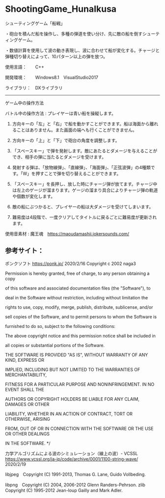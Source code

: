 # ShootingGame_HunaIkusa

シューティングゲーム「船戦」


・砲台を積んだ船を操作し、多種の弾道を使い分け、先に敵の船を倒すシューティングゲーム。

・数値計算を使用して波の動き表現し、波に合わせて船が変化する。チャージと弾種切り替えによって、10パターン以上の弾を放つ。　

使用言語：　　C++

開発環境：　　Windows8.1　VisualStudio2017

ライブラリ：　DXライブラリ

------
ゲーム中の操作方法

バトル中の操作方法 :
プレイヤーは青い船を操縦します。
1. 方向キーの「左」と「右」で船を動かすことができます。船は海面から離れることはありません。また画面の端へも行くことができません。

2. 方向キーの「上」と「下」で砲台の角度を調整します。

3. 「スペースキー」で弾を発射します。敵にあたるとダメージを与えることができ、相手の弾に当たるとダメージを受けます。

4. 発射する弾は、「放物線弾」、「直線弾」、「海面弾」、「正弦波弾」の4種類です。「W」を押すことで弾を切り替えることができます。

5. 「スペースキー」を長押し、放した時にチャージ弾が放てます。チャージ中は左上のゲージが溜まります。ゲージの溜まり具合によりチャージ弾の軌道や個数が変化します。

6. 敵の船にぶつかると、プレイヤーの船は大ダメージを受けてしまいます。

7. 難易度は4段階で、一度クリアしてタイトルに戻るごとに難易度が更新されます。



使用音素材 : 
魔王魂　https://maoudamashii.jokersounds.com/






参考サイト：
--------------
ポンクソフト   https://ponk.jp/  2020/2/16
Copyright c 2002 naga3

Permission is hereby granted, free of charge, to any person obtaining a copy 

of this software and associated documentation files (the "Software"), to 

deal in the Software without restriction, including without limitation the 

rights to use, copy, modify, merge, publish, distribute, sublicense, and/or 

sell copies of the Software, and to permit persons to whom the Software is 

furnished to do so, subject to the following conditions:

The above copyright notice and this permission notice shall be included in 

all copies or substantial portions of the Software.

THE SOFTWARE IS PROVIDED "AS IS", WITHOUT WARRANTY OF ANY KIND, EXPRESS OR 

IMPLIED, INCLUDING BUT NOT LIMITED TO THE WARRANTIES OF MERCHANTABILITY, 

FITNESS FOR A PARTICULAR PURPOSE AND NONINFRINGEMENT. IN NO EVENT SHALL THE 

AUTHORS OR COPYRIGHT HOLDERS BE LIABLE FOR ANY CLAIM, DAMAGES OR OTHER 

LIABILITY, WHETHER IN AN ACTION OF CONTRACT, TORT OR OTHERWISE, ARISING 

FROM, OUT OF OR IN CONNECTION WITH THE SOFTWARE OR THE USE OR OTHER DEALINGS 

IN THE SOFTWARE.
*/


力学アルゴリズムによる波のシミュレーション（線上の波）- VCSSL
https://www.vcssl.org/ja-jp/code/archive/0001/1100-string-wave/  2020/2/19



libjpeg　Copyright (C) 1991-2013, Thomas G. Lane, Guido Vollbeding.

libpng　Copyright (C) 2004, 2006-2012 Glenn Randers-Pehrson.
zlib　Copyright (C) 1995-2012 Jean-loup Gailly and Mark Adler.
